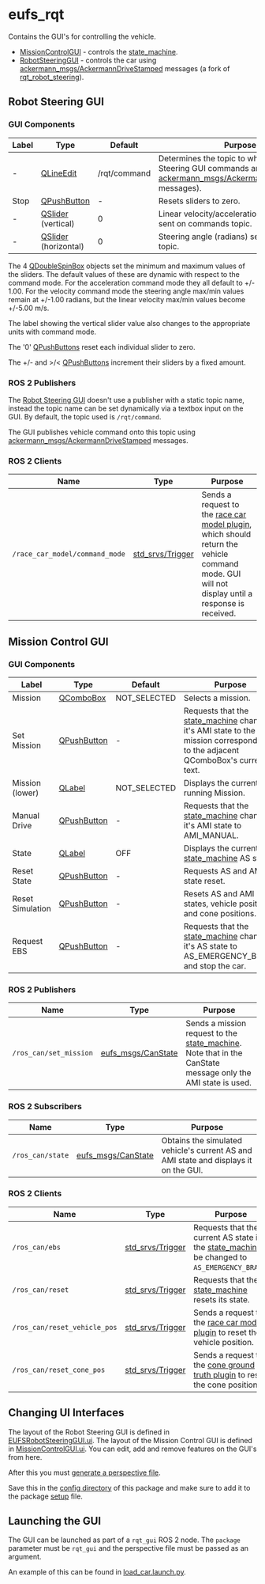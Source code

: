 # eufs_rqt

Contains the GUI's for controlling the vehicle.
- [MissionControlGUI](./src/eufs_rqt/MissionControlGUI.py) - controls the [state_machine](../eufs_plugins/gazebo_race_car_model/src/state_machine.cpp). 
- [RobotSteeringGUI](./src/eufs_rqt/EUFSRobotSteeringGUI.py) - controls the car using [ackermann_msgs/AckermannDriveStamped](http://docs.ros.org/en/jade/api/ackermann_msgs/html/msg/AckermannDriveStamped.html) messages (a fork of [rqt_robot_steering](https://github.com/ros-visualization/rqt_robot_steering)).

## Robot Steering GUI

### GUI Components

| Label | Type | Default | Purpose |
| ----- | ---- | ------- | ------- |
| -    | [QLineEdit](https://doc.qt.io/qt-5/qlineedit.html)              | /rqt/command | Determines the topic to which the Robot Steering GUI commands are published (as [ackermann_msgs/AckermannDriveStamped](http://docs.ros.org/en/jade/api/ackermann_msgs/html/msg/AckermannDriveStamped.html) messages). |
| Stop | [QPushButton](https://doc.qt.io/qt-5/qpushbutton.html)          | -            | Resets sliders to zero. |
| -    | [QSlider](https://doc.qt.io/qt-5/qslider.html) (vertical)       | 0            | Linear velocity/acceleration (m/s or m/s^2) sent on commands topic. |
| -    | [QSlider](https://doc.qt.io/qt-5/qslider.html) (horizontal)     | 0            | Steering angle (radians) sent on commands topic. |

The 4 [QDoubleSpinBox](https://doc.qt.io/qt-5/qdoublespinbox.html) objects set the minimum and maximum values of the sliders.
The default values of these are dynamic with respect to the command mode. For the acceleration command mode they all default to +/- 1.00.
For the velocity command mode the steering angle max/min values remain at +/-1.00 radians, but the linear velocity max/min values become +/-5.00 m/s.

The label showing the vertical slider value also changes to the appropriate units with command mode.

The '0' [QPushButtons](https://doc.qt.io/qt-5/qpushbutton.html) reset each individual slider to zero.

The +/- and >/< [QPushButtons](https://doc.qt.io/qt-5/qpushbutton.html) increment their sliders by a fixed amount.

### ROS 2 Publishers

The [Robot Steering GUI](./src/eufs_rqt/EUFSRobotSteeringGUI.py) doesn't use a publisher with a static topic name, instead the topic name can be set dynamically via a textbox input on the GUI.
By default, the topic used is `/rqt/command`. 

The GUI publishes vehicle command onto this topic using [ackermann_msgs/AckermannDriveStamped](http://docs.ros.org/en/jade/api/ackermann_msgs/html/msg/AckermannDriveStamped.html) messages.

### ROS 2 Clients

| Name | Type | Purpose |
| ---- | ---- | ------- |
| `/race_car_model/command_mode` | [std_srvs/Trigger](http://docs.ros.org/en/melodic/api/std_srvs/html/srv/Trigger.html) | Sends a request to the [race car model plugin](../eufs_plugins/gazebo_race_car_model/src/gazebo_ros_race_car_model.cpp), which should return the vehicle command mode. GUI will not display until a response is received. |

## Mission Control GUI

### GUI Components

| Label | Type | Default | Purpose |
| ----- | ---- | ------- | ------- |
| Mission          | [QComboBox](https://doc.qt.io/qt-5/qcombobox.html)     | NOT_SELECTED | Selects a mission. |
| Set Mission      | [QPushButton](https://doc.qt.io/qt-5/qpushbutton.html) | -            | Requests that the [state_machine](../eufs_plugins/gazebo_race_car_model/src/state_machine.cpp) changes it's AMI state to the mission corresponding to the adjacent QComboBox's current text. |
| Mission (lower)  | [QLabel](https://doc.qt.io/qt-5/qlabel.html)           | NOT_SELECTED | Displays the current running Mission. |
| Manual Drive     | [QPushButton](https://doc.qt.io/qt-5/qpushbutton.html) | -            | Requests that the [state_machine](../eufs_plugins/gazebo_race_car_model/src/state_machine.cpp) changes it's AMI state to AMI_MANUAL. |
| State            | [QLabel](https://doc.qt.io/qt-5/qlabel.html)           | OFF          | Displays the current [state_machine](../eufs_plugins/gazebo_race_car_model/src/state_machine.cpp) AS state. |
| Reset State      | [QPushButton](https://doc.qt.io/qt-5/qpushbutton.html) | -            | Requests AS and AMI state reset. |
| Reset Simulation | [QPushButton](https://doc.qt.io/qt-5/qpushbutton.html) | -            | Resets AS and AMI states, vehicle position and cone positions. |
| Request EBS      | [QPushButton](https://doc.qt.io/qt-5/qpushbutton.html) | -            | Requests that the [state_machine](../eufs_plugins/gazebo_race_car_model/src/state_machine.cpp) changes it's AS state to AS_EMERGENCY_BRAKE and stop the car.|

### ROS 2 Publishers

| Name | Type | Purpose |
| ---- | ---- | ------- |
| `/ros_can/set_mission` | [eufs_msgs/CanState](https://gitlab.com/eufs/eufs_msgs/-/blob/ros2/msg/CanState.msg) | Sends a mission request to the [state_machine](../eufs_plugins/gazebo_race_car_model/src/state_machine.cpp). Note that in the CanState message only the AMI state is used. |

### ROS 2 Subscribers

| Name | Type | Purpose |
| ---- | ---- | ------- |
| `/ros_can/state` | [eufs_msgs/CanState](https://gitlab.com/eufs/eufs_msgs/-/blob/ros2/msg/CanState.msg) | Obtains the simulated vehicle's current AS and AMI state and displays it on the GUI. |

### ROS 2 Clients

| Name | Type | Purpose |
| ---- | ---- | ------- |
| `/ros_can/ebs`               | [std_srvs/Trigger](http://docs.ros.org/en/melodic/api/std_srvs/html/srv/Trigger.html) | Requests that the current AS state in the [state_machine](../eufs_plugins/gazebo_race_car_model/src/state_machine.cpp) be changed to `AS_EMERGENCY_BRAKE`. |
| `/ros_can/reset`             | [std_srvs/Trigger](http://docs.ros.org/en/melodic/api/std_srvs/html/srv/Trigger.html) | Requests that the [state_machine](../eufs_plugins/gazebo_race_car_model/src/state_machine.cpp) resets its state. |
| `/ros_can/reset_vehicle_pos` | [std_srvs/Trigger](http://docs.ros.org/en/melodic/api/std_srvs/html/srv/Trigger.html) | Sends a request to the [race car model plugin](../eufs_plugins/gazebo_race_car_model/src/gazebo_ros_race_car_model.cpp) to reset the vehicle position. |
| `/ros_can/reset_cone_pos`    | [std_srvs/Trigger](http://docs.ros.org/en/melodic/api/std_srvs/html/srv/Trigger.html) | Sends a request to the [cone ground truth plugin](../eufs_plugins/gazebo_cone_ground_truth/src/gazebo_cone_ground_truth.cpp) to reset the cone position. |

## Changing UI Interfaces

The layout of the Robot Steering GUI is defined in [EUFSRobotSteeringGUI.ui](./resource/EUFSRobotSteeringGUI.ui).
The layout of the Mission Control GUI is defined in [MissionControlGUI.ui](./resource/MissionControlGUI.ui).
You can edit, add and remove features on the GUI's from here.

After this you must [generate a perspective file](https://www.clearpathrobotics.com/assets/guides/kinetic/ros/Creating%20RQT%20Dashboard.html).

Save this in the [config directory](./config) of this package and make sure to add it to the package [setup](./setup.py) file.

## Launching the GUI

The GUI can be launched as part of a `rqt_gui` ROS 2 node. The `package` parameter must be `rqt_gui` and the perspective file must be passed as an argument.

An example of this can be found in [load_car.launch.py](../eufs_racecar/launch/load_car.launch.py).
